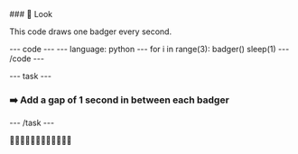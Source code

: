 <div class="c-project-callout c-project-callout--tip">
### 👀 Look

This code draws one badger every second.

<div class="c-project-code">
--- code ---
---
language: python
---
for i in range(3):
    badger()
    sleep(1)
--- /code ---

</div>

</div>

--- task ---
### ➡️ Add a gap of 1 second in between each badger
--- /task ---

🦡🦡🦡🦡🦡🦡🦡🦡🦡🦡🦡🦡